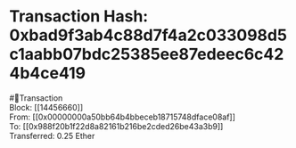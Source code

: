 
Transaction Hash: 0xbad9f3ab4c88d7f4a2c033098d5c1aabb07bdc25385ee87edeec6c424b4ce419
====================================================================================
  
#💸Transaction  
Block: [[14456660]]  
From: [[0x00000000a50bb64b4bbeceb18715748dface08af]]  
To: [[0x988f20b1f22d8a82161b216be2cded26be43a3b9]]  
Transferred: 0.25 Ether